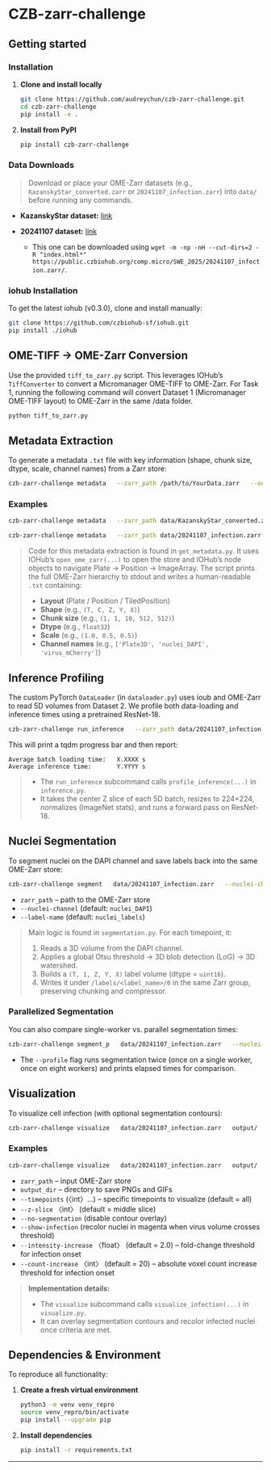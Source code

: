 # CZB-zarr-challenge

## Getting started
### Installation

1. **Clone and install locally**  
   ```bash
   git clone https://github.com/audreychun/czb-zarr-challenge.git
   cd czb-zarr-challenge
   pip install -e .
   ```

2. **Install from PyPI**  
   ```bash
   pip install czb-zarr-challenge
   ```

### Data Downloads
 
> Download or place your OME-Zarr datasets (e.g., `KazanskyStar_converted.zarr` or `20241107_infection.zarr`) into `data/` before running any commands.

- **KazanskyStar dataset:** [link](https://public.czbiohub.org/comp.micro/SWE_2025/KazanskyStar/)

- **20241107 dataset:** [link](https://public.czbiohub.org/comp.micro/SWE_2025/20241107_infection.zarr/)
  - This one can be downloaded using `wget -m -np -nH --cut-dirs=2 -R "index.html*" https://public.czbiohub.org/comp.micro/SWE_2025/20241107_infection.zarr/`.

### iohub Installation

To get the latest iohub (v0.3.0), clone and install manually:

```bash
git clone https://github.com/czbiohub-sf/iohub.git
pip install ./iohub
```

## OME-TIFF → OME-Zarr Conversion

Use the provided `tiff_to_zarr.py` script. This leverages IOHub’s `TiffConverter` to convert a Micromanager OME-TIFF to OME-Zarr. For Task 1, running the following command will convert Dataset 1 (Micromanager OME-TIFF layout) to OME-Zarr in the same /data folder.

```bash
python tiff_to_zarr.py
```

## Metadata Extraction

To generate a metadata `.txt` file with key information (shape, chunk size, dtype, scale, channel names) from a Zarr store:

```bash
czb-zarr-challenge metadata   --zarr_path /path/to/YourData.zarr   --output_path ./example_metadata.txt
```

### Examples

```bash
czb-zarr-challenge metadata   --zarr_path data/KazanskyStar_converted.zarr   --output_path metadata_KazanskyStar.txt

czb-zarr-challenge metadata   --zarr_path data/20241107_infection.zarr   --output_path metadata_20241107.txt
```

> Code for this metadata extraction is found in `get_metadata.py`. It uses IOHub’s `open_ome_zarr(...)` to open the store and IOHub’s node objects to navigate Plate → Position → ImageArray. The script prints the full OME-Zarr hierarchy to stdout and writes a human-readable `.txt` containing:
>
> - **Layout** (Plate / Position / TiledPosition)  
> - **Shape** (e.g., `(T, C, Z, Y, X)`)  
> - **Chunk size** (e.g., `(1, 1, 10, 512, 512)`)  
> - **Dtype** (e.g., `float32`)  
> - **Scale** (e.g., `(1.0, 0.5, 0.5)`)  
> - **Channel names** (e.g., `['Plate3D', 'nuclei_DAPI', 'virus_mCherry']`)

## Inference Profiling

The custom PyTorch `DataLoader` (in `dataloader.py`) uses ioub and OME-Zarr to read 5D volumes from Dataset 2. We profile both data-loading and inference times using a pretrained ResNet-18.

```bash
czb-zarr-challenge run_inference   --zarr_path data/20241107_infection.zarr
```

This will print a tqdm progress bar and then report:

```
Average batch loading time:   X.XXXX s
Average inference time:       Y.YYYY s
```

> - The `run_inference` subcommand calls `profile_inference(...)` in `inference.py`.  
> - It takes the center Z slice of each 5D batch, resizes to 224×224, normalizes (ImageNet stats), and runs a forward pass on ResNet-18.

## Nuclei Segmentation

To segment nuclei on the DAPI channel and save labels back into the same OME-Zarr store:

```bash
czb-zarr-challenge segment   data/20241107_infection.zarr   --nuclei-channel nuclei_DAPI   --label-name nuclei_labels
```

- `zarr_path` – path to the OME-Zarr store  
- `--nuclei-channel` (default: `nuclei_DAPI`)  
- `--label-name` (default: `nuclei_labels`)  

> Main logic is found in `segmentation.py`. For each timepoint, it:
> 1. Reads a 3D volume from the DAPI channel.  
> 2. Applies a global Otsu threshold → 3D blob detection (LoG) → 3D watershed.  
> 3. Builds a `(T, 1, Z, Y, X)` label volume (dtype = `uint16`).  
> 4. Writes it under `/labels/<label_name>/0` in the same Zarr group, preserving chunking and compressor.

### Parallelized Segmentation

You can also compare single-worker vs. parallel segmentation times:

```bash
czb-zarr-challenge segment_p   data/20241107_infection.zarr   --nuclei-channel nuclei_DAPI   --label-name nuclei_labels   --profile
```

- The `--profile` flag runs segmentation twice (once on a single worker, once on eight workers) and prints elapsed times for comparison.

## Visualization

To visualize cell infection (with optional segmentation contours):

```bash
czb-zarr-challenge visualize   data/20241107_infection.zarr   output/
```

### Examples

```bash
czb-zarr-challenge visualize   data/20241107_infection.zarr   output/   --timepoints 0 5 10   --z-slice 8   --no-segmentation   --show-infection   --intensity-increase 2.0   --count-increase 20
```

- `zarr_path` – input OME-Zarr store  
- `output_dir` – directory to save PNGs and GIFs  
- `--timepoints` (〈int〉…) – specific timepoints to visualize (default = all)  
- `--z-slice` 〈int〉 (default = middle slice)  
- `--no-segmentation` (disable contour overlay)  
- `--show-infection` (recolor nuclei in magenta when virus volume crosses threshold)  
- `--intensity-increase` 〈float〉 (default = 2.0) – fold-change threshold for infection onset  
- `--count-increase` 〈int〉 (default = 20) – absolute voxel count increase threshold for infection onset  

> **Implementation details:**  
> - The `visualize` subcommand calls `visualize_infection(...)` in `visualize.py`.  
> - It can overlay segmentation contours and recolor infected nuclei once criteria are met.

## Dependencies & Environment

To reproduce all functionality:

1. **Create a fresh virtual environment**  
   ```bash
   python3 -m venv venv_repro
   source venv_repro/bin/activate
   pip install --upgrade pip
   ```

2. **Install dependencies**  
   ```bash
   pip install -r requirements.txt
   ```
---

